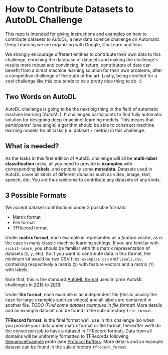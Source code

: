 # How to Contribute Datasets to AutoDL Challenge
This repo is intended for giving instructions and examples on how to contribute datasets to AutoDL, a new data science challenge on Automatic Deep Learning we are organizing with Google, ChaLearn and Inria.

We strongly encourage different entities to contribute their own data to this challenge, enriching the database of datasets and making the challenge's results more robust and convincing. In return, contributors of data can benefit from a direct machine learning solution for their own problems, after a competitive challenge of the state of the art. Lastly, being credited for a cool challenge like this one tends to be a pretty nice thing to do. :)

## Two Words on AutoDL
AutoDL challenge is going to be the next big thing in the field of automatic machine learning (AutoML). It challenges participants to find fully automatic solution for designing deep (machine) learning models. This means that participants' (one single) algorithm should be able to construct machine learning models for all tasks (i.e. dataset + metric) in this challenge.

## What is needed?
As the tasks in this first edition of AutoDL challenge will all be **multi-label classification** tasks, all you need to provide is **examples** with corresponding **labels**, and optionally some **metadata**. Datasets used in AutoDL cover all kinds of different domains such as video, image, text, speech, etc. You are thus welcome to contribute any datasets of any kinds.

## 3 Possible Formats
We accept dataset contributions under 3 possible formats:
- Matrix format
- File format
- TFRecord format

Under **matrix format**, each example is represented as a *feature vector*, as is the case in many classic machine learning settings. If you are familiar with `scikit-learn`, you should be familiar with this matrix representation of datasets (`X`, `y`, etc). So if you want to contribute data in this format, the minimum kit would be two CSV files: `examples.csv` and `labels,csv`, containing respectively a matrix (`X`) with feature vectors and a matrix (`Y`) with labels.

Note that, this is the standard [AutoML format](https://github.com/codalab/chalab/wiki/Help:-Wizard-%E2%80%90-Challenge-%E2%80%90-Data) used in prior AutoML challenges in [2015](https://competitions.codalab.org/competitions/2321) to [2018](http://prada-research.net/pakdd18/index.php/call-for-competition/).

Under **file format**, each example is an independent file (this is usually the case for large examples such as videos) and all labels are contained in another file.
*TODO (Find some dataset examples in file format)*
More details and an example dataset can be found in the sub-directory `file_format`.

**TFRecord format**, is the final format we'll use in this challenge (so when you provide your data under matrix format or file format, thereafter we'll do the conversion job to have a dataset in TFRecord format). Data from all domains will be uniformly formatted to TFRecords following [SequenceExample](https://github.com/tensorflow/tensorflow/blob/master/tensorflow/core/example/example.proto#L292) proto (see [Protocol Buffers](https://developers.google.com/protocol-buffers/docs/overview). More details and an example dataset can be found in the sub-directory `tfrecord_format`.
